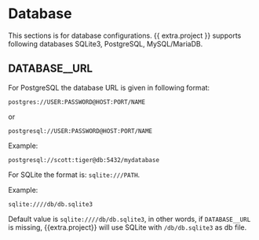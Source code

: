 # Database

This sections is for database configurations.
{{ extra.project }} supports following databases SQLite3, PostgreSQL, MySQL/MariaDB.


## DATABASE__URL

For PostgreSQL the database URL is given in following format:

```
postgres://USER:PASSWORD@HOST:PORT/NAME
```
or

```
postgresql://USER:PASSWORD@HOST:PORT/NAME
```

Example:

```
postgresql://scott:tiger@db:5432/mydatabase
```

For SQLite the format is: ``sqlite:///PATH``.

Example:

```
sqlite:////db/db.sqlite3
```

Default value is ``sqlite:////db/db.sqlite3``, in other words,
if ```DATABASE__URL``` is missing, {{extra.project}}
will use SQLite with ``/db/db.sqlite3`` as db file.




